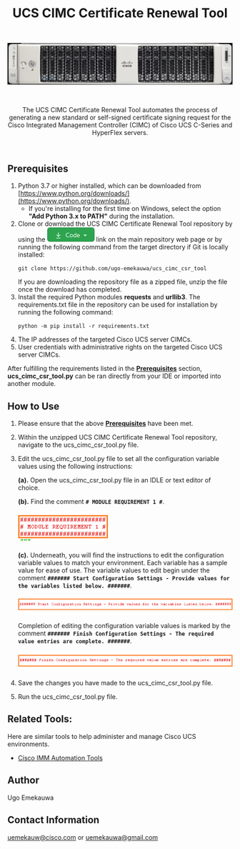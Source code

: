 <h1 align="center">UCS CIMC Certificate Renewal Tool</h1>

<br>
<p align="center">
  <img alt="UCS CIMC Certificate Renewal Tool Title Image" title="UCS CIMC Certificate Renewal Tool" src="./assets/UCS_CIMC_Certificate_Renewal_Tool_Title_Graphic.png">
</p>  
<br>
<p align="center">
  The UCS CIMC Certificate Renewal Tool automates the process of generating a new standard or self-signed certificate signing request for the Cisco Integrated Management Controller (CIMC) of Cisco UCS C-Series and HyperFlex servers.
</p>
<br>

## Prerequisites
1. Python 3.7 or higher installed, which can be downloaded from [https://www.python.org/downloads/](https://www.python.org/downloads/).
    - If you're installing for the first time on Windows, select the option **"Add Python 3.x to PATH"** during the installation.
2. Clone or download the UCS CIMC Certificate Renewal Tool repository by using the ![GitHub Code Button](./assets/GitHub_Code_Button.png "GitHub Code Button") link on the main repository web page or by running the following command from the target directory if Git is locally installed:
    ```
    git clone https://github.com/ugo-emekauwa/ucs_cimc_csr_tool
    ```
   If you are downloading the repository file as a zipped file, unzip the file once the download has completed.
3. Install the required Python modules **requests** and **urllib3**. The requirements.txt file in the repository can be used for installation by running the following command:
    ```
    python -m pip install -r requirements.txt
    ```
4. The IP addresses of the targeted Cisco UCS server CIMCs.
5. User credentials with administrative rights on the targeted Cisco UCS server CIMCs.

After fulfilling the requirements listed in the [**Prerequisites**](https://github.com/ugo-emekauwa/ucs_cimc_csr_tool#prerequisites) section, **ucs_cimc_csr_tool.py** can be ran directly from your IDE or imported into another module.

## How to Use
1. Please ensure that the above [**Prerequisites**](https://github.com/ugo-emekauwa/ucs_cimc_csr_tool#prerequisites) have been met.
2. Within the unzipped UCS CIMC Certificate Renewal Tool repository, navigate to the ucs_cimc_csr_tool.py file.
3. Edit the ucs_cimc_csr_tool.py file to set all the configuration variable values using the following instructions:

    **(a).** Open the ucs_cimc_csr_tool.py file in an IDLE or text editor of choice.

    **(b).** Find the comment **`# MODULE REQUIREMENT 1 #`**.
    
      ![Figure 1 - MODULE REQUIREMENT 1 location](./assets/Figure_1_MODULE_REQUIREMENT_1_location.png "Figure 1 - MODULE REQUIREMENT 1 location")
      
    **(c).** Underneath, you will find the instructions to edit the configuration variable values to match your environment. Each variable has a sample value for ease of use. The variable values to edit begin under the comment **`####### Start Configuration Settings - Provide values for the variables listed below. #######`**.
      
      ![Figure 2 - Start Configuration Settings location](./assets/Figure_2_Start_Configuration_Settings_location.png "Figure 2 - Start Configuration Settings location")
   
    Completion of editing the configuration variable values is marked by the comment **`####### Finish Configuration Settings - The required value entries are complete. #######`**.
      
      ![Figure 3 - Finish Configuration Settings location](./assets/Figure_3_Finish_Configuration_Settings_location.png "Figure 3 - Finish Configuration Settings location")
6. Save the changes you have made to the ucs_cimc_csr_tool.py file.
7. Run the ucs_cimc_csr_tool.py file.

## Related Tools:
Here are similar tools to help administer and manage Cisco UCS environments.
- [Cisco IMM Automation Tools](https://github.com/ugo-emekauwa/cisco-imm-automation-tools)

## Author
Ugo Emekauwa

## Contact Information
uemekauw@cisco.com or uemekauwa@gmail.com

